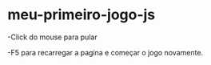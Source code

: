 # meu-primeiro-jogo-js

-Click do mouse para pular

-F5 para recarregar a pagina e começar o jogo novamente.
